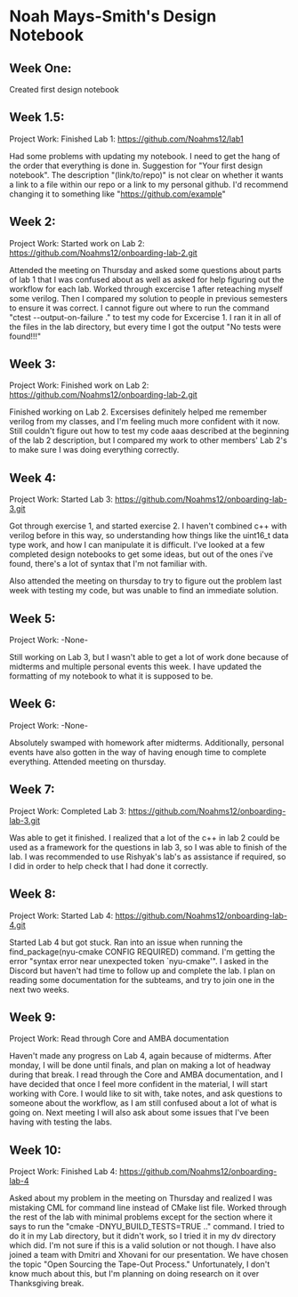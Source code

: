 # Noah Mays-Smith's Design Notebook

## Week One:
Created first design notebook

## Week 1.5:
Project Work:
Finished Lab 1: https://github.com/Noahms12/lab1

Had some problems with updating my notebook. I need to get the hang of the order that everything is done in. 
Suggestion for "Your first design notebook". The description "(link/to/repo)" is not clear on whether it wants a link to a file within our repo or a link to my personal github. I'd recommend changing it to something like "https://github.com/example"

## Week 2:
Project Work:
Started work on Lab 2: https://github.com/Noahms12/onboarding-lab-2.git

Attended the meeting on Thursday and asked some questions about parts of lab 1 that I was confused about as well as asked for help figuring out the workflow for each lab.
Worked through excercise 1 after reteaching myself some verilog. Then I compared my solution to people in previous semesters to ensure it was correct. I cannot figure out where to run the command "ctest --output-on-failure ." to test my code for Excercise 1. I ran it in all of the files in the lab directory, but every time I got the output "No tests were found!!!"


## Week 3:
Project Work:
Finished work on Lab 2: https://github.com/Noahms12/onboarding-lab-2.git

Finished working on Lab 2. Excersises definitely helped me remember verilog from my classes, and I'm feeling much more confident with it now. Still couldn't figure out how to test my code aaas described at the beginning of the lab 2 description, but I compared my work to other members' Lab 2's to make sure I was doing everything correctly.


## Week 4:
Project Work:
Started Lab 3: https://github.com/Noahms12/onboarding-lab-3.git

Got through exercise 1, and started exercise 2. I haven't combined c++ with verilog before in this way, so understanding how things like the uint16_t data type work, and how I can manipulate it is difficult. I've looked at a few completed design notebooks to get some ideas, but out of the ones i've found, there's a lot of syntax that I'm not familiar with. 

Also attended the meeting on thursday to try to figure out the problem last week with testing my code, but was unable to find an immediate solution. 

## Week 5:
Project Work:
-None-

Still working on Lab 3, but I wasn't able to get a lot of work done because of midterms and multiple personal events this week. I have updated the formatting of my notebook to what it is supposed to be.

## Week 6:
Project Work:
-None-

Absolutely swamped with homework after midterms. Additionally, personal events have also gotten in the way of having enough time to complete everything.
Attended meeting on thursday.

## Week 7:
Project Work:
Completed Lab 3: https://github.com/Noahms12/onboarding-lab-3.git

Was able to get it finished. I realized that a lot of the c++ in lab 2 could be used as a framework for the questions in lab 3, so I was able to finish of the lab. I was recommended to use Rishyak's lab's as assistance if required, so I did in order to help check that I had done it correctly. 

## Week 8:
Project Work:
Started Lab 4: https://github.com/Noahms12/onboarding-lab-4.git

Started Lab 4 but got stuck. Ran into an issue when running the find_package(nyu-cmake CONFIG REQUIRED) command. I'm getting the error "syntax error near unexpected token `nyu-cmake'". I asked in the Discord but haven't had time to follow up and complete the lab. I plan on reading some documentation for the subteams, and try to join one in the next two weeks.

## Week 9:
Project Work: 
Read through Core and AMBA documentation

Haven't made any progress on Lab 4, again because of midterms. After monday, I will be done until finals, and plan on making a lot of headway during that break. I read through the Core and AMBA documentation, and I have decided that once I feel more confident in the material, I will start working with Core. I would like to sit with, take notes, and ask questions to someone about the workflow, as I am still confused about a lot of what is going on. Next meeting I will also ask about some issues that I've been having with testing the labs.

## Week 10:
Project Work:
Finished Lab 4: https://github.com/Noahms12/onboarding-lab-4

Asked about my problem in the meeting on Thursday and realized I was mistaking CML for command line instead of CMake list file. Worked through the rest of the lab with minimal problems except for the section where it says to run the "cmake -DNYU_BUILD_TESTS=TRUE .." command. I tried to do it in my Lab directory, but it didn't work, so I tried it in my dv directory which did. I'm not sure if this is a valid solution or not though.
I have also joined a team with Dmitri and Xhovani for our presentation. We have chosen the topic "Open Sourcing the Tape-Out Process." Unfortunately, I don't know much about this, but I'm planning on doing research on it over Thanksgiving break. 
